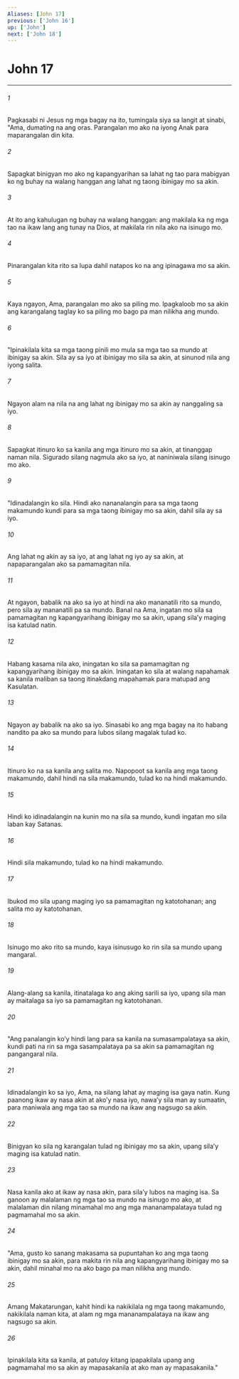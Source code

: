 ```yaml
---
Aliases: [John 17]
previous: ['John 16']
up: ['John']
next: ['John 18']
---
```

# John 17

***

###### 1
Pagkasabi ni Jesus ng mga bagay na ito, tumingala siya sa langit at sinabi, "Ama, dumating na ang oras. Parangalan mo ako na iyong Anak para maparangalan din kita. 

###### 2
Sapagkat binigyan mo ako ng kapangyarihan sa lahat ng tao para mabigyan ko ng buhay na walang hanggan ang lahat ng taong ibinigay mo sa akin. 

###### 3
At ito ang kahulugan ng buhay na walang hanggan: ang makilala ka ng mga tao na ikaw lang ang tunay na Dios, at makilala rin nila ako na isinugo mo. 

###### 4
Pinarangalan kita rito sa lupa dahil natapos ko na ang ipinagawa mo sa akin. 

###### 5
Kaya ngayon, Ama, parangalan mo ako sa piling mo. Ipagkaloob mo sa akin ang karangalang taglay ko sa piling mo bago pa man nilikha ang mundo. 

###### 6
"Ipinakilala kita sa mga taong pinili mo mula sa mga tao sa mundo at ibinigay sa akin. Sila ay sa iyo at ibinigay mo sila sa akin, at sinunod nila ang iyong salita. 

###### 7
Ngayon alam na nila na ang lahat ng ibinigay mo sa akin ay nanggaling sa iyo. 

###### 8
Sapagkat itinuro ko sa kanila ang mga itinuro mo sa akin, at tinanggap naman nila. Sigurado silang nagmula ako sa iyo, at naniniwala silang isinugo mo ako. 

###### 9
"Idinadalangin ko sila. Hindi ako nananalangin para sa mga taong makamundo kundi para sa mga taong ibinigay mo sa akin, dahil sila ay sa iyo. 

###### 10
Ang lahat ng akin ay sa iyo, at ang lahat ng iyo ay sa akin, at napaparangalan ako sa pamamagitan nila. 

###### 11
At ngayon, babalik na ako sa iyo at hindi na ako mananatili rito sa mundo, pero sila ay mananatili pa sa mundo. Banal na Ama, ingatan mo sila sa pamamagitan ng kapangyarihang ibinigay mo sa akin, upang silaʼy maging isa katulad natin. 

###### 12
Habang kasama nila ako, iningatan ko sila sa pamamagitan ng kapangyarihang ibinigay mo sa akin. Iningatan ko sila at walang napahamak sa kanila maliban sa taong itinakdang mapahamak para matupad ang Kasulatan. 

###### 13
Ngayon ay babalik na ako sa iyo. Sinasabi ko ang mga bagay na ito habang nandito pa ako sa mundo para lubos silang magalak tulad ko. 

###### 14
Itinuro ko na sa kanila ang salita mo. Napopoot sa kanila ang mga taong makamundo, dahil hindi na sila makamundo, tulad ko na hindi makamundo. 

###### 15
Hindi ko idinadalangin na kunin mo na sila sa mundo, kundi ingatan mo sila laban kay Satanas. 

###### 16
Hindi sila makamundo, tulad ko na hindi makamundo. 

###### 17
Ibukod mo sila upang maging iyo sa pamamagitan ng katotohanan; ang salita mo ay katotohanan. 

###### 18
Isinugo mo ako rito sa mundo, kaya isinusugo ko rin sila sa mundo upang mangaral. 

###### 19
Alang-alang sa kanila, itinatalaga ko ang aking sarili sa iyo, upang sila man ay maitalaga sa iyo sa pamamagitan ng katotohanan. 

###### 20
"Ang panalangin koʼy hindi lang para sa kanila na sumasampalataya sa akin, kundi pati na rin sa mga sasampalataya pa sa akin sa pamamagitan ng pangangaral nila. 

###### 21
Idinadalangin ko sa iyo, Ama, na silang lahat ay maging isa gaya natin. Kung paanong ikaw ay nasa akin at akoʼy nasa iyo, nawaʼy sila man ay sumaatin, para maniwala ang mga tao sa mundo na ikaw ang nagsugo sa akin. 

###### 22
Binigyan ko sila ng karangalan tulad ng ibinigay mo sa akin, upang silaʼy maging isa katulad natin. 

###### 23
Nasa kanila ako at ikaw ay nasa akin, para silaʼy lubos na maging isa. Sa ganoon ay malalaman ng mga tao sa mundo na isinugo mo ako, at malalaman din nilang minamahal mo ang mga mananampalataya tulad ng pagmamahal mo sa akin. 

###### 24
"Ama, gusto ko sanang makasama sa pupuntahan ko ang mga taong ibinigay mo sa akin, para makita rin nila ang kapangyarihang ibinigay mo sa akin, dahil minahal mo na ako bago pa man nilikha ang mundo. 

###### 25
Amang Makatarungan, kahit hindi ka nakikilala ng mga taong makamundo, nakikilala naman kita, at alam ng mga mananampalataya na ikaw ang nagsugo sa akin. 

###### 26
Ipinakilala kita sa kanila, at patuloy kitang ipapakilala upang ang pagmamahal mo sa akin ay mapasakanila at ako man ay mapasakanila."
